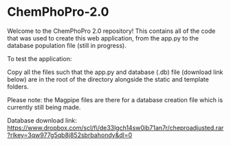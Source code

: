 # ChemPhoPro-2.0
Welcome to the ChemPhoPro 2.0 repository!
This contains all of the code that was used to create this web application, from the app.py to the database population file (still in progress). 

To test the application:

Copy all the files such that the app.py and database (.db) file (download link below) are in the root of the directory alongside the static and template folders.

Please note: the Magpipe files are there for a database creation file which is currently still being made.

Database download link: https://www.dropbox.com/scl/fi/de33lgch14sw0ib71an7r/cheproadjusted.rar?rlkey=3qw977g5qb8j852sbrbahondy&dl=0

